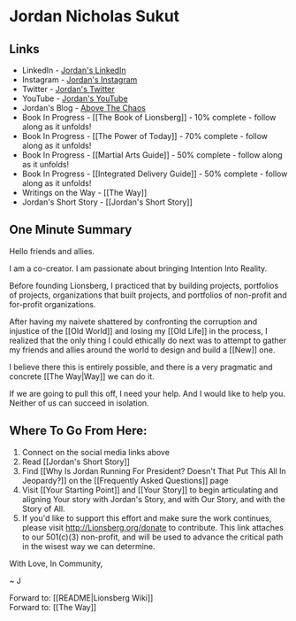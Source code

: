 # Jordan Nicholas Sukut

## Links
- LinkedIn - [Jordan's LinkedIn](https://www.linkedin.com/in/jordannicholassukut)    
- Instagram - [Jordan's Instagram](https://www.instagram.com/jnicholasone)    
- Twitter - [Jordan's Twitter](https://www.twitter.com/jnicholasone)     
- YouTube - [Jordan's YouTube](https://youtube.com/channel/UC11z9ZvB0VJATYGN7Zs104w)    
- Jordan's Blog - [Above The Chaos](https://lionsberg.wiki/lionsberg_wiki_blogs/above_the_chaos_by_jordan_nicholas/above_the_chaos_by_jordan_nicholas)  
- Book In Progress - [[The Book of Lionsberg]] - 10% complete - follow along as it unfolds!  
- Book In Progress - [[The Power of Today]]  - 70% complete - follow along as it unfolds! 
- Book In Progress - [[Martial Arts Guide]] - 50% complete - follow along as it unfolds!  
- Book In Progress - [[Integrated Delivery Guide]] - 50% complete - follow along as it unfolds!  
- Writings on the Way - [[The Way]]  
- Jordan's Short Story - [[Jordan's Short Story]]  

## One Minute Summary

Hello friends and allies. 

I am a co-creator. I am passionate about bringing Intention Into Reality. 

Before founding Lionsberg, I practiced that by building projects, portfolios of projects, organizations that built projects, and portfolios of non-profit and for-profit organizations. 

After having my naivete shattered by confronting the corruption and injustice of the [[Old World]] and losing my [[Old Life]] in the process, I realized that the only thing I could ethically do next was to attempt to gather my friends and allies around the world to design and build a [[New]] one. 

I believe there this is entirely possible, and there is a very pragmatic and concrete [[The Way|Way]] we can do it. 

If we are going to pull this off, I need your help. And I would like to help you. Neither of us can succeed in isolation. 

## Where To Go From Here: 
1. Connect on the social media links above  
2. Read [[Jordan's Short Story]] 
3. Find [[Why Is Jordan Running For President? Doesn't That Put This All In Jeopardy?]] on the [[Frequently Asked Questions]] page  
4. Visit [[Your Starting Point]] and [[Your Story]] to begin articulating and aligning Your story with Jordan's Story, and with Our Story, and with the Story of All.  
5. If you'd like to support this effort and make sure the work continues, please visit http://Lionsberg.org/donate to contribute. This link attaches to our 501(c)(3) non-profit, and will be used to advance the critical path in the wisest way we can determine. 

With Love, In Community, 

~ J 

Forward to: [[README|Lionsberg Wiki]]  
Forward to: [[The Way]]  